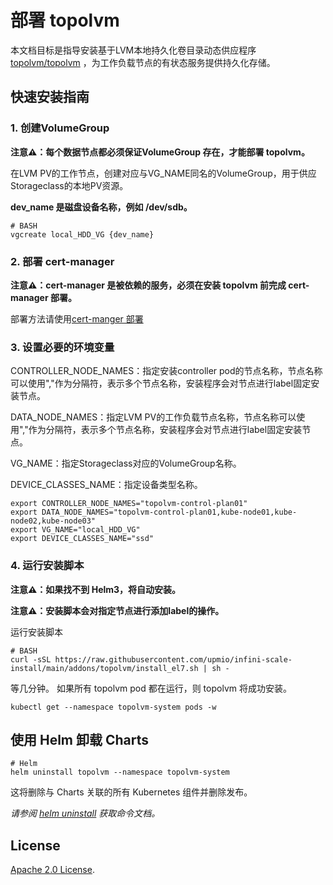# 部署 topolvm

本文档目标是指导安装基于LVM本地持久化卷目录动态供应程序 [topolvm/topolvm](https://github.com/topolvm/topolvm) ，为工作负载节点的有状态服务提供持久化存储。

## 快速安装指南

### 1. 创建VolumeGroup

**注意⚠️：每个数据节点都必须保证VolumeGroup 存在，才能部署 topolvm。**

在LVM PV的工作节点，创建对应与VG_NAME同名的VolumeGroup，用于供应Storageclass的本地PV资源。

**dev_name 是磁盘设备名称，例如 /dev/sdb。**

```console
# BASH
vgcreate local_HDD_VG {dev_name}
```

### 2. 部署 cert-manager

**注意⚠️：cert-manager 是被依赖的服务，必须在安装 topolvm 前完成 cert-manager 部署。**

部署方法请使用[cert-manger 部署](https://raw.githubusercontent.com/upmio/infini-scale-install/main/addons/cert-manager/README.md)

### 3. 设置必要的环境变量

CONTROLLER_NODE_NAMES：指定安装controller pod的节点名称，节点名称可以使用","作为分隔符，表示多个节点名称，安装程序会对节点进行label固定安装节点。

DATA_NODE_NAMES：指定LVM PV的工作负载节点名称，节点名称可以使用","作为分隔符，表示多个节点名称，安装程序会对节点进行label固定安装节点。

VG_NAME：指定Storageclass对应的VolumeGroup名称。

DEVICE_CLASSES_NAME：指定设备类型名称。

```console
export CONTROLLER_NODE_NAMES="topolvm-control-plan01"
export DATA_NODE_NAMES="topolvm-control-plan01,kube-node01,kube-node02,kube-node03"
export VG_NAME="local_HDD_VG"
export DEVICE_CLASSES_NAME="ssd"
```

### 4. 运行安装脚本

**注意⚠️：如果找不到 Helm3，将自动安装。**

**注意⚠️：安装脚本会对指定节点进行添加label的操作。**

运行安装脚本
```console
# BASH
curl -sSL https://raw.githubusercontent.com/upmio/infini-scale-install/main/addons/topolvm/install_el7.sh | sh -
```

等几分钟。 如果所有 topolvm  pod 都在运行，则 topolvm 将成功安装。

```console
kubectl get --namespace topolvm-system pods -w
```

## 使用 Helm 卸载 Charts

```console
# Helm
helm uninstall topolvm --namespace topolvm-system
```

这将删除与 Charts 关联的所有 Kubernetes 组件并删除发布。

_请参阅 [helm uninstall](https://helm.sh/docs/helm/helm_uninstall/) 获取命令文档。_

## License

<!-- Keep full URL links to repo files because this README syncs from main to gh-pages.  -->
[Apache 2.0 License](https://raw.githubusercontent.com/upmio/infini-scale-install/main/LICENSE).
